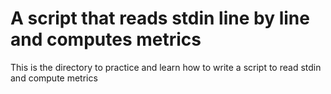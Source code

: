 #  A script that reads stdin line by line and computes metrics

This is the directory to practice and learn how to write a script to read stdin and compute metrics
